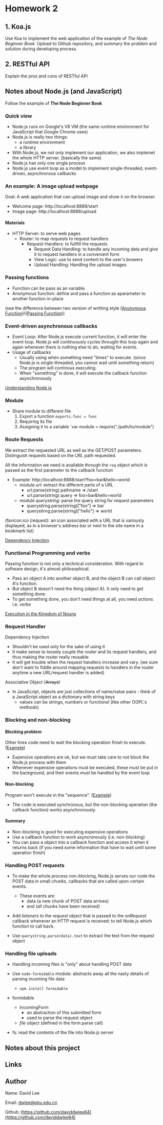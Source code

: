 # Homework 2

## 1. Koa.js

Use Koa to implement the web application of the example of *The Node Beginner Book*. Upload to Github repository, and summary the problem and solution during developing process.

## 2. RESTful API

Explain the pros and cons of RESTful API

## Notes about Node.js (and JavaScript)

Follow the example of **The Node Beginner Book**

### Quick view

* Node.js runs on Google's V8 VM (the same runtime environment for JavaScript that Google Chrome uses)
* Node.js is really two things:
    * a runtime environment
    * a library
* With Node.js, we not only implement our application, we also implemet the whole HTTP server. (basically the same)
* Node.js has only one single process
* Node.js use event loop as a model to implement single-threaded, event-driven, asynchronous callbacks

### An example: A image upload webpage

Goal: A web application that can upload image and show it on the browser.

* Welcome page: http://localhost:8888/start
* Image page: http://localhost:8888/upload

#### Materials

* HTTP Server: to serve web pages
    * Router: to map requests to request handlers
        * Request Handlers: to fullfill the requests
            * Request Data Handling: to handle any incoming data and give it to request handlers in a convenient form
            * View Logic: use to send content to the user's browers
            * Upload Handling: Handling the upload images

### Passing functions

* Function can be pass as an variable.
* Anonymous function: define and pass a function as aparameter to another function in-place

(see the difference between two version of writting style ([Anonymous Function](some-node-practice/1-basic-http-server.js))(([Passing Function](some-node-practice/2-another-form.js)))

### Event-driven asynchronous callbacks

* Event Loop: After Node.js execute current function, it will enter the event loop. Node.js will continuously cycles throught this loop again and again whenever there is nothing else to do, waiting for events.
* Usage of callbacks
    * Usually using when something need "times" to execute. (since Node.js is single-threaded, you cannot wait until something return)
    * The program will continous executing.
    * When "something" is done, it will execute the callback function asynchronously

[Understanding Node.js](http://debuggable.com/posts/understanding-node-js:4bd98440-45e4-4a9a-8ef7-0f7ecbdd56cb)

### Module

* Share module to different file
    1. Export a function
        `exports.func = func`
    2. Requiring its file
    3. Assigning it to a variable
        `var module = require("./path/to/module")

### Route Requests

We extract the requested URL as well as the GET/POST parameters. Distinguish requests based on the URL path requested.

All the information we need is available through the `req` object which is passed as the first parameter to the callback function

* Example: http://localhost:8888/start?foo=bar&hello=world
    * module *url*: extract the different parts of a URL
        * url.parse(string).pathname => /start
        * url.parse(string).query => foo=bar&hello=world
    * module *querystring*: parse the query string for request parameters
        * querystirng.parse(string)["foo"] => bar
        * querystirng.parse(string)["hello"] => world

(favicon.ico (request): an icon associated with a URL that is variously displayed, as in a browser's address bar or next to the site name in a bookmark list)

[Dependency Injection](https://martinfowler.com/articles/injection.html)

### Functional Programming and verbs

Passing function is not only a technical consideration. With regard to software design, it's almost philosophical.

* Pass an object A into another object B, and the object B can call object A's function.
* But object B doesn't need the thing (object A). It only need to get something done.
* To get something done, you don't need things at all, you need *actions*. i.e. *verbs*

[Execution in the Kingdom of Nouns](http://steve-yegge.blogspot.com/2006/03/execution-in-kingdom-of-nouns.html)

### Request Handler

Dependency Injection

* Shouldn't be used only for the sake of using it
* It make sense to loosely couple the router and its request handlers, and thus making the router really reusable
* It will get trouble when the request handlers increase and vary. (we sure don't want to fiddle around mapping requests to handlers in the router anytime a new URL/request handler is added)

Associative Object (~~Arrays~~)

* In JavaScript, objects are just collections of name/value pairs - think of a JavaScript object as a dictionary with string keys
    * values can be strings, numbers or functions! (like other OOPL's methods)

### Blocking and non-blocking

#### Blocking problem

Other lines code need to wait the blocking operation finish to execute. ([Example](some-node-practice/6-1-blocking-requestHandler.js))

* Expensive operations are ok, but we must take care to not block the Node.js process with them
* Whenever expensive operations must be executed, these must be put in the background, and their events must be handled by the event loop

#### Non-blocking

Program won't execute in the "sequence". ([Example](some-node-practice/7-1-nonblocking-requestHandler.js))

* The code is executed synchronous, but the non-blocking operation (the callback function) works asynchronously.

#### Summary

* Non-blocking is good for executing expensive operations
* Use a callback function to work asyncronously (i.e. non-blocking)
* You can pass a object into a callback function and access it when it returns back (if you need some information that have to wait until some operation finish)

### Handling POST requests

* To make the whole process non-blocking, Node.js serves our code the POST data in small chunks, callbacks that are called upon certain events.
    * These events are
        * data (a new chunk of POST data arrives)
        * end (all chunks have been received)

* Add *listeners* to the *request* object that is passed to the *onRequest* callback whenever an HTTP request is received: to tell Node.js which function to call back.

* Use `querystring.parse(data).text` to extract the text from the request object

### Handling file uploads

* Handling incoming files is "only" about handling POST data

* Use `node-formidable` module: abstracts away all the nasty details of parsing incoming file data
    * `npm install formidable`

* formidable
    * IncomingForm
        * an abstraction of this submitted form
        * used to parse the request object
    * *file* object (defined in the form.parse call)

* fs: read the contents of the file into Node.js server

## Notes about this project

## Links

## Author

Name: David Lee

Email: dwlee@pku.edu.cn

Github: [https://github.com/daviddwlee84](https://github.com/daviddwlee84)